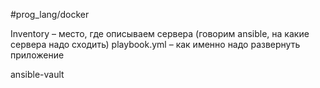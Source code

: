 #prog_lang/docker 

Inventory – место, где описываем сервера (говорим ansible, на какие сервера надо сходить)
playbook.yml – как именно надо развернуть приложение

ansible-vault 